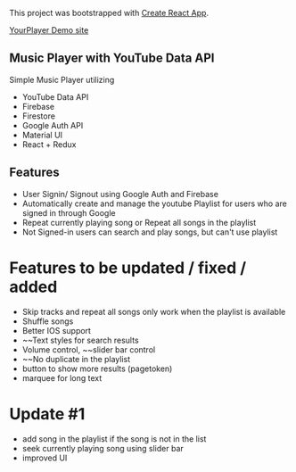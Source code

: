 This project was bootstrapped with [Create React App](https://github.com/facebookincubator/create-react-app).

[YourPlayer Demo site](https://yourplayer.herokuapp.com)

## Music Player with YouTube Data API

Simple Music Player utilizing
 - YouTube Data API
 - Firebase
 - Firestore
 - Google Auth API
 - Material UI
 - React + Redux
 

## Features

- User Signin/ Signout using Google Auth and Firebase
- Automatically create and manage the youtube Playlist for users who are signed in through Google
- Repeat currently playing song or Repeat all songs in the playlist
- Not Signed-in users can search and play songs, but can't use playlist

# Features to be updated / fixed / added

- Skip tracks and repeat all songs only work when the playlist is available
- Shuffle songs
- Better IOS support
- ~~Text styles for search results
- Volume control, ~~slider bar control
- ~~No duplicate in the playlist
- button to show more results (pagetoken)
- marquee for long text

# Update #1
- add song in the playlist if the song is not in the list
- seek currently playing song using slider bar
- improved UI
